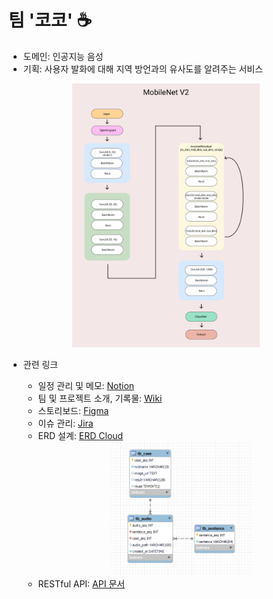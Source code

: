 # 팀 '코코' ☕
- 도메인: 인공지능 음성
- 기획: 사용자 발화에 대해 지역 방언과의 유사도를 알려주는 서비스

<div align=center><img src="./assets/MobileNet_V2.png" width="300"></div>
<!-- ![mobilenetv2](./assets/MobileNet_V2.png =250x100) -->

- 관련 링크
    - 일정 관리 및 메모: [Notion](https://www.notion.so/2-3-6831bb2eec164531af14b0296e39d1aa)
    - 팀 및 프로젝트 소개, 기록물: [Wiki](https://lab.ssafy.com/s06-ai-speech-sub2/S06P22A203/-/wikis/home)
    - 스토리보드: [Figma](https://www.figma.com/file/R3nBd2AO4kMK2cPeYSM5zh/Team_COCO-team-library?node-id=411%3A3)
    - 이슈 관리: [Jira](https://jira.ssafy.com/secure/RapidBoard.jspa?rapidView=11328&projectKey=S06P22A203&view=planning.nodetail&issueLimit=100)
    - ERD 설계: [ERD Cloud](https://www.erdcloud.com/d/M2S4jr4ra8ruhDFGX)
      <div align=center><img src="/assets/ERD.png" width="50%"></div>
    - RESTful API: [API 문서](https://scalloped-fox-c83.notion.site/API-313fbc4f31314f148b3c750e86ff26f7)

    ​

